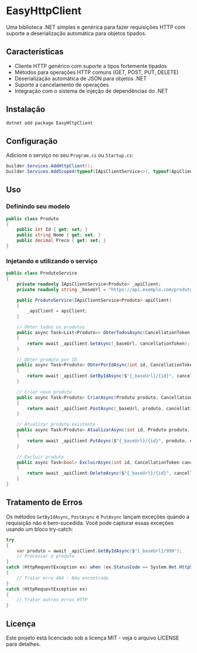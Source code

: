# EasyHttpClient

Uma biblioteca .NET simples e genérica para fazer requisições HTTP com suporte a deserialização automática para objetos tipados.

## Características

- Cliente HTTP genérico com suporte a tipos fortemente tipados
- Métodos para operações HTTP comuns (GET, POST, PUT, DELETE)
- Deserialização automática de JSON para objetos .NET
- Suporte a cancelamento de operações
- Integração com o sistema de injeção de dependências do .NET

## Instalação

```bash
dotnet add package EasyHttpClient
```

## Configuração

Adicione o serviço no seu `Program.cs` ou `Startup.cs`:

```csharp
builder.Services.AddHttpClient();
builder.Services.AddScoped(typeof(IApiClientService<>), typeof(ApiClientService<>));
```

## Uso

### Definindo seu modelo

```csharp
public class Produto
{
    public int Id { get; set; }
    public string Nome { get; set; }
    public decimal Preco { get; set; }
}
```

### Injetando e utilizando o serviço

```csharp
public class ProdutoService
{
    private readonly IApiClientService<Produto> _apiClient;
    private readonly string _baseUrl = "https://api.exemplo.com/produtos";

    public ProdutoService(IApiClientService<Produto> apiClient)
    {
        _apiClient = apiClient;
    }

    // Obter todos os produtos
    public async Task<List<Produto>> ObterTodosAsync(CancellationToken cancellationToken = default)
    {
        return await _apiClient.GetAsync(_baseUrl, cancellationToken);
    }

    // Obter produto por ID
    public async Task<Produto> ObterPorIdAsync(int id, CancellationToken cancellationToken = default)
    {
        return await _apiClient.GetByIdAsync($"{_baseUrl}/{id}", cancellationToken);
    }

    // Criar novo produto
    public async Task<Produto> CriarAsync(Produto produto, CancellationToken cancellationToken = default)
    {
        return await _apiClient.PostAsync(_baseUrl, produto, cancellationToken);
    }

    // Atualizar produto existente
    public async Task<Produto> AtualizarAsync(int id, Produto produto, CancellationToken cancellationToken = default)
    {
        return await _apiClient.PutAsync($"{_baseUrl}/{id}", produto, cancellationToken);
    }

    // Excluir produto
    public async Task<bool> ExcluirAsync(int id, CancellationToken cancellationToken = default)
    {
        return await _apiClient.DeleteAsync($"{_baseUrl}/{id}", cancellationToken);
    }
}
```

## Tratamento de Erros

Os métodos `GetByIdAsync`, `PostAsync` e `PutAsync` lançam exceções quando a requisição não é bem-sucedida. Você pode capturar essas exceções usando um bloco try-catch:

```csharp
try
{
    var produto = await _apiClient.GetByIdAsync($"{_baseUrl}/999");
    // Processar o produto
}
catch (HttpRequestException ex) when (ex.StatusCode == System.Net.HttpStatusCode.NotFound)
{
    // Tratar erro 404 - Não encontrado
}
catch (HttpRequestException ex)
{
    // Tratar outros erros HTTP
}
```

## Licença

Este projeto está licenciado sob a licença MIT - veja o arquivo LICENSE para detalhes.